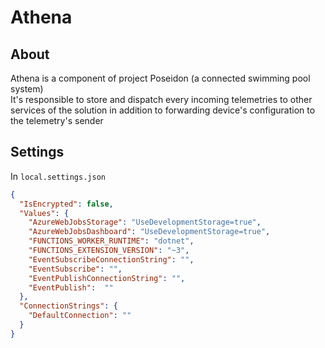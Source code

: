 # Athena
## About
Athena is a component of project Poseidon (a connected swimming pool system)  
It's responsible to store and dispatch every incoming telemetries to other services of the solution in addition to forwarding device's configuration to the telemetry's sender

## Settings
In `local.settings.json`
```json
{
  "IsEncrypted": false,
  "Values": {
    "AzureWebJobsStorage": "UseDevelopmentStorage=true",
    "AzureWebJobsDashboard": "UseDevelopmentStorage=true",
    "FUNCTIONS_WORKER_RUNTIME": "dotnet",
    "FUNCTIONS_EXTENSION_VERSION": "~3",
    "EventSubscribeConnectionString": "",
    "EventSubscribe": "",
    "EventPublishConnectionString": "",
    "EventPublish":  ""
  },
  "ConnectionStrings": {
    "DefaultConnection": ""
  }
}
```